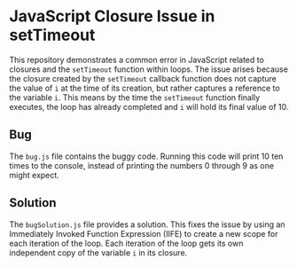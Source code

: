 # JavaScript Closure Issue in setTimeout

This repository demonstrates a common error in JavaScript related to closures and the `setTimeout` function within loops. The issue arises because the closure created by the `setTimeout` callback function does not capture the value of `i` at the time of its creation, but rather captures a reference to the variable `i`. This means by the time the `setTimeout` function finally executes, the loop has already completed and `i` will hold its final value of 10.

## Bug

The `bug.js` file contains the buggy code.  Running this code will print 10 ten times to the console, instead of printing the numbers 0 through 9 as one might expect.

## Solution

The `bugSolution.js` file provides a solution.  This fixes the issue by using an Immediately Invoked Function Expression (IIFE) to create a new scope for each iteration of the loop. Each iteration of the loop gets its own independent copy of the variable `i` in its closure.
